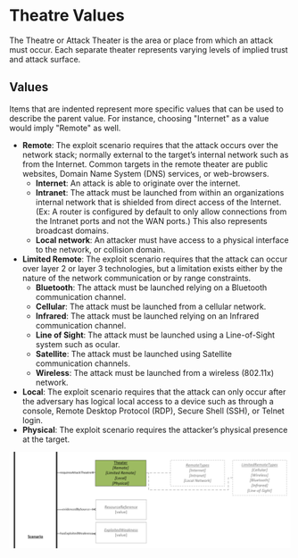 # Theatre Values
The Theatre or Attack Theater is the area or place from which an attack must occur. Each separate theater represents varying levels of implied trust and attack surface.

## Values

Items that are indented represent more specific values that can be used to describe the parent value. For instance, choosing "Internet" as a value would imply "Remote" as well.

- **Remote**:  The exploit scenario requires that the attack occurs over the network stack; normally external to the target’s internal network such as from the Internet. Common targets in the remote theater are public websites, Domain Name System (DNS) services, or web-browsers.
  - **Internet**:  An attack is able to originate over the internet.
  - **Intranet**:  The attack must be launched from within an organizations internal network that is shielded from direct access of the Internet. (Ex: A router is configured by default to only allow connections from the Intranet ports and not the WAN ports.) This also represents broadcast domains.
  - **Local network**:  An attacker must have access to a physical interface to the network, or collision domain. 
- **Limited Remote**:  The exploit scenario requires that the attack can occur over layer 2 or layer 3 technologies, but a limitation exists either by the nature of the network communication or by range constraints.
  - **Bluetooth**:  The attack must be launched relying on a Bluetooth communication channel.
  - **Cellular**:  The attack must be launched from a cellular network.
  - **Infrared**:  The attack must be launched relying on an Infrared communication channel.
  - **Line of Sight**:  The attack must be launched using a Line-of-Sight system such as ocular.
  - **Satellite**:  The attack must be launched using Satellite communication channels.
  - **Wireless**:  The attack must be launched from a wireless (802.11x) network.
- **Local**:  The exploit scenario requires that the attack can only occur after the adversary has logical local access to a device such as through a console, Remote Desktop Protocol (RDP), Secure Shell (SSH), or Telnet login.
- **Physical**:  The exploit scenario requires the attacker’s physical presence at the target.

![Theatre Graph](../figures/graphsnippets/TheatreSnippet.png "Theatre Graph")
